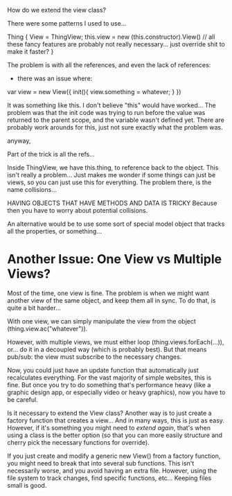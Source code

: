 How do we extend the view class?

There were some patterns I used to use...

Thing {
	View = ThingView;
	this.view = new (this.constructor).View() // all these fancy features are probably not really necessary... just override shit to make it faster?
}

The problem is with all the references, and even the lack of references:
- there was an issue where:

var view = new View({
	init(){
		view.something = whatever;
	}
})

It was something like this.  I don't believe "this" would have worked... The problem was that the init code was trying to run before the value was returned to the parent scope, and the variable wasn't defined yet.  There are probably work arounds for this, just not sure exactly what the problem was.


anyway,

Part of the trick is all the refs...

Inside ThingView, we have this.thing, to reference back to the object.  This isn't really a problem... Just makes me wonder if some things can just be views, so you can just use this for everything.  The problem there, is the name collisions...

HAVING OBJECTS THAT HAVE METHODS AND DATA IS TRICKY
Because then you have to worry about potential collisions.

An alternative would be to use some sort of special model object that tracks all the properties, or something...

# Another Issue:  One View vs Multiple Views?

Most of the time, one view is fine.  The problem is when we might want another view of the same object, and keep them all in sync.  To do that, is quite a bit harder...

With one view, we can simply manipulate the view from the object (thing.view.ac("whatever")).

However, with multiple views, we must either loop (thing.views.forEach(...)), or... do it in a decoupled way (which is probably best).  But that means pub/sub:  the view must subscribe to the necessary changes.

Now, you could just have an update function that automatically just recalculates everything.  For the vast majority of simple websites, this is fine.  But once you try to do something that's performance heavy (like a graphic design app, or especially video or heavy graphics), now you have to be careful.


Is it necessary to extend the View class?
Another way is to just create a factory function that creates a view... And in many ways, this is just as easy.  However, if it's something you might need to *extend again*, that's when using a class is the better option (so that you can more easily structure and cherry pick the necessary functions for override).

If you just create and modify a generic new View() from a factory function, you might need to break that into several sub functions.  This isn't necessarily worse, and you avoid having an extra file.  However, using the file system to track changes, find specific functions, etc... Keeping files small is good.